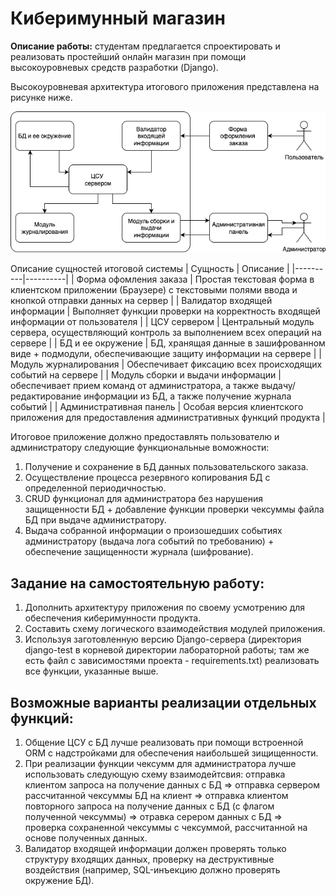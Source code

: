 # Киберимунный магазин

**Описание работы:** студентам предлагается спроектировать и реализовать простейший онлайн магазин при помощи высокоуровневых средств разработки (Django).

Высокоуровневая архитектура итогового приложения представлена на рисунке ниже.

![Рисунок 1](imgs/1.png)

Описание сущностей итоговой системы
| Сущность | Описание |
|----------|----------|
| Форма офомления заказа | Простая текстовая форма в клиентском приложении (Браузере) с текстовыми полями ввода и кнопкой отправки данных на сервер |
| Валидатор входящей информации | Выполняет функции проверки на корректность входящей информации от пользователя |
| ЦСУ сервером | Центральный модуль сервера, осуществляющий контроль за выполнением всех операций на сервере |
| БД и ее окружение | БД, хранящая данные в зашифрованном виде + подмодули, обеспечивающие защиту информации на сервере |
| Модуль журналирования | Обеспечивает фиксацию всех происходящих событий на сервере |
| Модуль сборки и выдачи информации | обеспечивает прием команд от администратора, а также выдачу/редактирование информации из БД, а также получение журнала событий |
| Административная панель | Особая версия клиентского приложения для предоставления административных функций продукта |

Итоговое приложение должно предоставлять пользователю и администратору следующие функциональные воможности:
1. Получение и сохранение в БД данных пользовательского заказа.
2. Осуществление процесса резервного копирования БД с определенной периодичностью.
3. CRUD функционал для администратора без нарушения защищенности БД + добавление функции проверки чексуммы файла БД при выдаче администратору.
4. Выдача собранной информации о произошедших событиях администратору (выдача лога событий по требованию) + обеспечение защищенности журнала (шифрование).

## Задание на самостоятельную работу:
1. Дополнить архитектуру приложения по своему усмотрению для обеспечения киберимунности продукта.
2. Составить схему логического взаимодействия модулей приложения.
3. Используя заготовленную версию Django-сервера (директория django-test в корневой директории лабораторной работы; там же есть файл с зависимостями проекта - requirements.txt) реализовать все функции, указанные выше.

## Возможные варианты реализации отдельных функций:
1. Общение ЦСУ с БД лучше реализовать при помощи встроенной ORM с надстройками для обеспечения наибольшей зищищенности.
2. При реализации функции чексумм для администратора лучше использовать следующую схему взаимодейтсвия: отправка клиентом запроса на получение данных с БД => отправка сервером рассчитанной чексуммы БД на клиент => отправка клиентом повторного запроса на получение данных с БД (с флагом полученной чексуммы) => отравка серером данных с БД => проверка сохраненной чексуммы с чексуммой, рассчитанной на основе полученных данных.
3. Валидатор входящей информации должен проверять только структуру входящих данных, проверку на деструктивные воздействия (например, SQL-инъекцию должно проверять окружение БД).